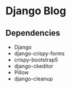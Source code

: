 # Django Blog

## Dependencies

- Django
- django-crispy-forms
- crispy-bootstrap5
- django-ckeditor
- Pillow
- django-cleanup
